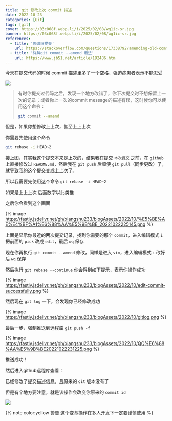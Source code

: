 ```yaml
---
title: git 修改上次 commit 描述
date: 2022-10-23
categories: [Git]
tags: [git]
cover: https://03c068f.webp.li/i/2025/02/08/wg1ic-sr.jpg
banner: https://03c068f.webp.li/i/2025/02/08/wg1ic-sr.jpg
references:
  - title: '修改旧提交'
    url: https://stackoverflow.com/questions/17338792/amending-old-commit
  - title: '详解git commit --amend 用法'
    url: https://www.jb51.net/article/192486.htm
---
```


今天在提交代码的时候 commit 描述里多了一个空格，强迫症患者表示不能忍受

![](https://fastly.jsdelivr.net/gh/xiangshu233/blogAssets/2022/10/commit.png)

> 有时你提交过代码之后，发现一个地方改错了，你下次提交时不想保留上一次的记录；或者你上一次的commit message的描述有误，这时候你可以使用这个命令：
>
> ```bash
> git commit --amend
> ```



但是，如果你想修改上上次，甚至上上上次

你需要先使用这个命令

```bash
git rebase -i HEAD~2
```

接上图，其实我这个提交本来是上次的，结果我在提交 `本次提交` 之前，在 `github` 上直接修改过 `README.md`，然后我在 `git push` 后顺便 `git pull`（同步更改）了，就导致我的这个提交变成上上次了。

所以我需要先使用这个命令 `git rebase -i HEAD~2`

如果是上上上次 后面数字以此类推

之后你会看到这个画面

{% image https://fastly.jsdelivr.net/gh/xiangshu233/blogAssets/2022/10/%E5%BE%AE%E4%BF%A1%E6%88%AA%E5%9B%BE_20221022225145.png %}

上面是显示你最近的两次提交记录，找到你需要的那个 `commit`，进入编辑模式 `i` 把前面的 `pick` 改成 `edit`，最后 `wq` 保存

现在你再执行 `git commit --amend` 修改，同样是进入 `vim`，进入编辑模式 `i`  改好后 `wq` 保存

然后执行 `git rebase --continue` 你会得到如下提示，表示你操作成功

{% image https://fastly.jsdelivr.net/gh/xiangshu233/blogAssets/2022/10/edit-commit-successfully.png %}

然后现在 `git log` 一下，会发现你已经修改成功

{% image https://fastly.jsdelivr.net/gh/xiangshu233/blogAssets/2022/10/gitlog.png %}

最后一步，强制推送到远程库 `git push -f`

{% image https://fastly.jsdelivr.net/gh/xiangshu233/blogAssets/2022/10/QQ%E6%88%AA%E5%9B%BE20221022231225.png %}

推送成功！


然后进入github远程库查看：

已经修改了提交描述信息，且原来的 `git` 版本没有了

但是有个地方要注意，就是该操作会改变你原来的 `commit id`

![](https://fastly.jsdelivr.net/gh/xiangshu233/blogAssets/2022/10/QsdfsdsfdsJQXW.png)

{% note color:yellow 警告 这个变基操作在多人开发下一定要谨慎使用 %}
